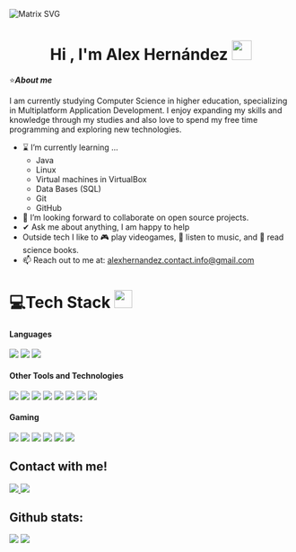   ![Matrix SVG](https://raw.githubusercontent.com/rodrigograca31/rodrigograca31/master/matrix.svg)
<h1 align="center"><b>Hi , I'm Alex Hernández </b><img src="https://media.giphy.com/media/hvRJCLFzcasrR4ia7z/giphy.gif" width="35"></h1>



⭐​***About me***

I am currently studying Computer Science in higher education, specializing in Multiplatform Application Development. I enjoy expanding my skills and knowledge through my studies and also love to spend my free time programming and exploring new technologies.
- ⌛​ I’m currently learning ...
  - Java
  - Linux
  - Virtual machines in VirtualBox
  - Data Bases (SQL)
  - Git
  - GitHub
- 👯 I’m looking forward to collaborate on open source projects.
- ✔ Ask me about anything, I am happy to help<br>
- Outside tech I like to 🎮 play videogames, 🎵 listen to music, and 📖 read science books.
- 📫 Reach out to me at: <a href="alexhernandez.contact.info@gmail.com">alexhernandez.contact.info@gmail.com</a>


# 💻Tech Stack <img src = "https://media2.giphy.com/media/QssGEmpkyEOhBCb7e1/giphy.gif?cid=ecf05e47a0n3gi1bfqntqmob8g9aid1oyj2wr3ds3mg700bl&rid=giphy.gif" width = 32px>

<h4> Languages </h4>
<span> 
  <img src="https://img.shields.io/badge/Java-ED8B00?style=for-the-badge&logo=openjdk&logoColor=white">
  <img src="https://img.shields.io/badge/HTML5-E34F26?style=for-the-badge&logo=html5&logoColor=white">
  <img src="https://img.shields.io/badge/python-3670A0?style=for-the-badge&logo=python&logoColor=ffdd54">
 


</span>


<h4> Other Tools and Technologies </h4>
<span>
  <img src="https://img.shields.io/badge/blender-%23F5792A.svg?style=for-the-badge&logo=blender&logoColor=white">
  <img src="https://img.shields.io/badge/VirtualBox-183A5B?style=for-the-badge&logo=virtualbox&logoColor=white">
  <img src="https://img.shields.io/badge/Canva-%2300C4CC.svg?style=for-the-badge&logo=Canva&logoColor=white">
  <img src="https://img.shields.io/badge/Linux-FCC624?style=for-the-badge&logo=linux&logoColor=black">
  <img src="https://img.shields.io/badge/Debian-D70A53?style=for-the-badge&logo=debian&logoColor=white">
  <img src="https://img.shields.io/badge/Git-F05032?style=for-the-badge&logo=git&logoColor=white">
  <img src="https://img.shields.io/badge/pycharm-143?style=for-the-badge&logo=pycharm&logoColor=black&color=black&labelColor=green">
  <img src="https://img.shields.io/badge/Notion-%23000000.svg?style=for-the-badge&logo=notion&logoColor=white">





</span>


<h4>Gaming</h4>
<span>
  <img src="https://img.shields.io/badge/nVIDIA-%2376B900.svg?style=for-the-badge&logo=nVIDIA&logoColor=white">
  <img src="https://img.shields.io/badge/epicgames-%23313131.svg?style=for-the-badge&logo=epicgames&logoColor=white">
  <img src="https://img.shields.io/badge/unity-%23000000.svg?style=for-the-badge&logo=unity&logoColor=white">
  <img src="https://img.shields.io/badge/steam-%23000000.svg?style=for-the-badge&logo=steam&logoColor=white">
  <img src="https://img.shields.io/badge/Spotify-1ED760?style=for-the-badge&logo=spotify&logoColor=white">
  <img src="https://img.shields.io/badge/YouTube_Music-FF0000?style=for-the-badge&logo=youtube-music&logoColor=white">


</span>


## Contact with me!

<a href= "https://www.instagram.com/alex_hernandezgg/">
    <img src="https://img.shields.io/badge/Instagram-%23E4405F.svg?style=for-the-badge&logo=Instagram&logoColor=white">
</a>
<img src="https://img.shields.io/badge/Gmail-D14836?style=for-the-badge&logo=gmail&logoColor=white">

<h2>Github stats:</h2> 

[![](https://github-readme-stats.vercel.app/api?username=warrior20025&show_icons=true&theme=tokyonight&hide_border=true&locale=en)](https://github.com/warrior20025)
[![](https://github-readme-streak-stats.herokuapp.com/?user=warrior20025&theme=material-palenight)](https://github.com/warrior20025)
</div>


